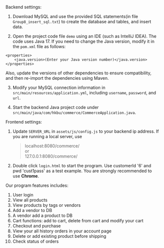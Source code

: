Backend settings:
1. Download MySQL and use the provided SQL statements(in file `Group8_insert_sql.txt`) to create the database and tables, and insert data.

2. Open the project code file `demo` using an IDE (such as IntelliJ IDEA). The code uses Java 17. If you need to change the Java version, modify it in the `pom.xml` file as follows:
```
<properties>
    <java.version>(Enter your Java version number)</java.version>
</properties>
```
Also, update the versions of other dependencies to ensure compatibility, and then re-import the dependencies using Maven.

3. Modify your MySQL connection information in `src/main/resources/application.yml`, including `username`, `password`, and `url`.

4. Start the backend Java project code under `src/main/java/com/hkbu/commerce/CommerceApplication.java`.

Frontend settings:
1. Update `SERVER_URL` in `assets/js/config.js` to your backend ip address. If you are running a 
    local server, use 
    >localhost:8080/commerce/  
or  
    >127.0.0.1:8080/commerce/

2. Double click `login.html` to start the program. Use customerId '6' and pwd 'cust1pass' as a test
    example. You are strongly recommended to use **Chrome**.

Our program features includes:
1. User login 
2. View all products
3. View products by tags or vendors
4. Add a vendor to DB
5. A vendor add a product to DB
6. Cart functions: add to cart, delete from cart and modify your cart
7. Checkout and purchase
8. View your all history orders in your account page
9. Delete or add existing product before shipping
10. Check status of orders